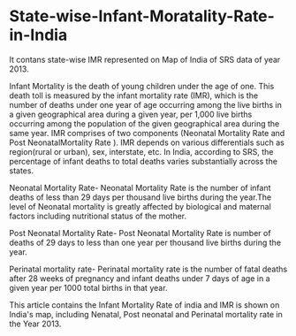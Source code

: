 # State-wise-Infant-Moratality-Rate-in-India

It contans state-wise IMR represented on Map of India of SRS data of year 2013.

Infant Mortality is the death of young children under the age of one. This death toll is measured by the infant mortality rate (IMR), which is the number of deaths under one year of age occurring among the live births in a given geographical area during a given year, per 1,000 live births occurring among the population of the given geographical area during the same year. IMR comprises of two components (Neonatal Mortality Rate and Post NeonatalMortality Rate ). IMR depends on various differentials such as region(rural or urban), sex, interstate, etc. In India, according to SRS, the percentage of infant deaths to total deaths varies substantially across the states.

Neonatal Mortality Rate-  Neonatal Mortality Rate is the number of infant deaths of less than 29 days per thousand live births during the year.The level of Neonatal mortality is greatly affected by biological and maternal factors including nutritional status of the mother.

Post Neonatal Mortality Rate- Post Neonatal Mortality Rate is number of deaths of 29 days to less than one year per thousand live births during the year.

Perinatal mortality rate- Perinatal mortality rate is the number of fatal deaths after 28 weeks of pregnancy and infant deaths under 7 days of age in a given year per 1000 total births in that year.

This article contains the Infant Mortality Rate of india and IMR is shown on India's map, including Nenatal, Post neonatal and Perinatal mortality rate in the Year 2013.
